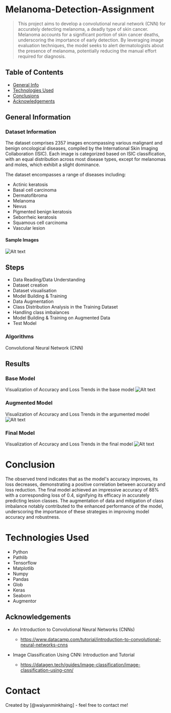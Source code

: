# Melanoma-Detection-Assignment
>
> This project aims to develop a convolutional neural network (CNN) for accurately detecting melanoma, a deadly type of skin cancer. Melanoma accounts for a significant portion of skin cancer deaths, underscoring the importance of early detection. By leveraging image evaluation techniques, the model seeks to alert dermatologists about the presence of melanoma, potentially reducing the manual effort required for diagnosis.

## Table of Contents
* [General Info](#general-information)
* [Technologies Used](#technologies-used)
* [Conclusions](#conclusions)
* [Acknowledgements](#acknowledgements)

## General Information

### Dataset Information

The dataset comprises 2357 images encompassing various malignant and benign oncological diseases, compiled by the International Skin Imaging Collaboration (ISIC). Each image is categorized based on ISIC classification, with an equal distribution across most disease types, except for melanomas and moles, which exhibit a slight dominance.  

The dataset encompasses a range of diseases including:

- Actinic keratosis
- Basal cell carcinoma
- Dermatofibroma
- Melanoma
- Nevus
- Pigmented benign keratosis
- Seborrheic keratosis
- Squamous cell carcinoma
- Vascular lesion

#### Sample Images
![Alt text](sample_images.png)

## Steps

- Data Reading/Data Understanding
- Dataset creation
- Dataset visualisation
- Model Building & Training
- Data Augmentation
- Class Distribution Analysis in the Training Dataset
- Handling class imbalances
- Model Building & Training on Augmented Data
- Test Model

### Algorithms

Convolutional Neural Network (CNN)

## Results

### Base Model

Visualization of Accuracy and Loss Trends in the base model
![Alt text](base_model_visualization.png)

### Augmented Model

Visualization of Accuracy and Loss Trends in the argumented model
![Alt text](argumented_model_visualization.png)

### Final Model

Visualization of Accuracy and Loss Trends in the final model
![Alt text](final_model_visualization.png)

# Conclusion

The observed trend indicates that as the model's accuracy improves, its loss decreases, demonstrating a positive correlation between accuracy and loss reduction. The final model achieved an impressive accuracy of 88% with a corresponding loss of 0.4, signifying its efficacy in accurately predicting lesion classes. The augmentation of data and mitigation of class imbalance notably contributed to the enhanced performance of the model, underscoring the importance of these strategies in improving model accuracy and robustness.

# Technologies Used

- Python
- Pathlib
- Tensorflow
- Matplotlib
- Numpy
- Pandas
- Glob
- Keras
- Seaborn
- Augmentor

## Acknowledgements
- An Introduction to Convolutional Neural Networks (CNNs)
    - https://www.datacamp.com/tutorial/introduction-to-convolutional-neural-networks-cnns

- Image Classification Using CNN: Introduction and Tutorial
    - https://datagen.tech/guides/image-classification/image-classification-using-cnn/

# Contact

Created by [@waiyanminkhaing] - feel free to contact me!
